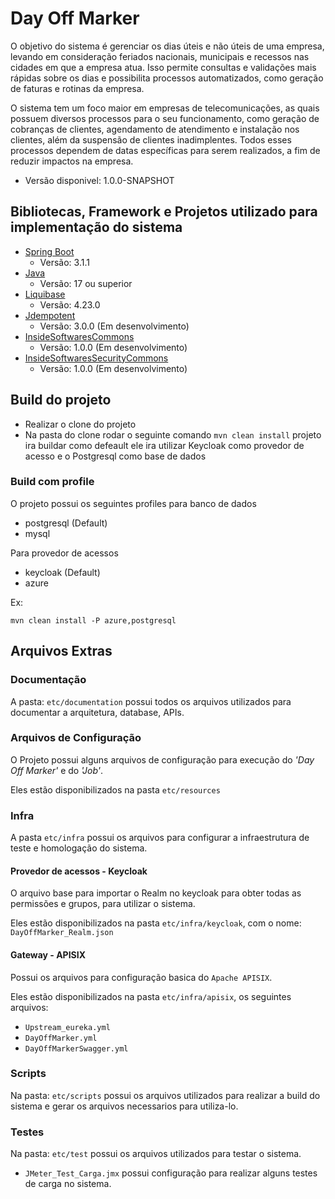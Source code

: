 # Day Off Marker

O objetivo do sistema é gerenciar os dias úteis e não úteis de uma empresa, levando em consideração feriados nacionais, municipais e recessos nas cidades em que a empresa atua. 
Isso permite consultas e validações mais rápidas sobre os dias e possibilita processos automatizados, como geração de faturas e rotinas da empresa. 

O sistema tem um foco maior em empresas de telecomunicações, as quais possuem diversos processos para o seu funcionamento, como geração de cobranças de clientes, agendamento de atendimento e instalação nos clientes, além da suspensão de clientes inadimplentes. 
Todos esses processos dependem de datas específicas para serem realizados, a fim de reduzir impactos na empresa.

* Versão disponivel: 1.0.0-SNAPSHOT

## Bibliotecas, Framework e Projetos utilizado para implementação do sistema

* [Spring Boot]('https://spring.io/projects/spring-boot')
  * Versão: 3.1.1
* [Java]('https://www.java.com/pt-BR/')
  * Versão: 17 ou superior
* [Liquibase]('https://www.liquibase.org/')
  * Versão: 4.23.0
* [Jdempotent]('https://github.com/Trendyol/Jdempotent')
  * Versão: 3.0.0 (Em desenvolvimento)
* [InsideSoftwaresCommons]('https://github.com/InsideSoftwares/InsideSoftwaresCommons')
  * Versão: 1.0.0 (Em desenvolvimento)
* [InsideSoftwaresSecurityCommons]('https://github.com/InsideSoftwares/InsideSoftwaresSecurityCommons')
  * Versão: 1.0.0 (Em desenvolvimento)

## Build do projeto

* Realizar o clone do projeto
* Na pasta do clone rodar o seguinte comando ``` mvn clean install ``` projeto ira buildar como defeault ele ira utilizar
Keycloak como provedor de acesso e o Postgresql como base de dados

### Build com profile

O projeto possui os seguintes profiles para banco de dados
* postgresql (Default)
* mysql

Para provedor de acessos
* keycloak (Default)
* azure

Ex:

``` mvn clean install -P azure,postgresql ```

## Arquivos Extras

### Documentação
A pasta: ``etc/documentation`` possui todos os arquivos utilizados para documentar a arquitetura, database,
APIs.

### Arquivos de Configuração
O Projeto possui alguns arquivos de configuração para execução do *'Day Off Marker'* e do *'Job'*.

Eles estão disponibilizados na pasta ``etc/resources``

### Infra

A pasta ``etc/infra`` possui os arquivos para configurar a infraestrutura de teste e homologação do sistema.

#### Provedor de acessos - Keycloak 
O arquivo base para importar o Realm no keycloak para obter todas as permissões e grupos, para utilizar o sistema.

Eles estão disponibilizados na pasta ``etc/infra/keycloak``, com o nome: ``DayOffMarker_Realm.json``

#### Gateway - APISIX
Possui os arquivos para configuração basica do ``Apache APISIX``.

Eles estão disponibilizados na pasta ``etc/infra/apisix``, os seguintes arquivos:
* ``Upstream_eureka.yml``
* ``DayOffMarker.yml``
* ``DayOffMarkerSwagger.yml``

### Scripts

Na pasta: ``etc/scripts`` possui os arquivos utilizados para realizar a build do sistema e gerar os arquivos necessarios 
para utiliza-lo.

### Testes
Na pasta: ``etc/test`` possui os arquivos utilizados para testar o sistema.
* ``JMeter_Test_Carga.jmx`` possui configuração para realizar alguns testes de carga no sistema.
